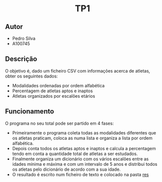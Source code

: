 <h1 align="center">TP1</h1>

## Autor
- Pedro Silva
- A100745

## Descrição
O objetivo é, dado um ficheiro CSV com informações acerca de atletas, obter os seguintes dados:
- Modalidades ordenadas por ordem alfabética
- Percentagem de atletas aptos e inaptos
- Atletas organizados por escalões etários

## Funcionamento
O programa no seu total pode ser partido em 4 fases:
- Primeiramente o programa coleta todas as modalidades diferentes que os atletas praticam, coloca as numa lista e organiza a lista por ordem alfabética.
- Depois conta todos os atletas aptos e inaptos e calcula a percentagem tendo em conta a quantidade total de atletas a ser estudados.
- Finalmente organiza um dicionário com os vários escalões entre as idades mínima e máxima e com um intervalo de 5 anos e distribui todos os atletas pelo dicionário de acordo com a sua idade.
- O resultado é escrito num ficheiro de texto e colocado na pasta [res](https://github.com/Pedrosilva03/PL2024/tree/df85646886b18ba7d05fb8273d149829ef1417d3/TP1/res)
